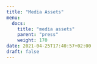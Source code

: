 ```yaml
---
title: "Media Assets"
menu:
  docs:
    title: "media assets"
    parent: "press"
    weight: 170
date: 2021-04-25T17:40:57+02:00
draft: false
---
```


